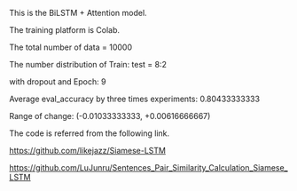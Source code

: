 This is the BiLSTM + Attention model.

The training platform is Colab.

The total number of data = 10000

The number distribution of Train: test = 8:2

with dropout and Epoch: 9

Average eval_accuracy by three times experiments: 0.80433333333

Range of change: (-0.01033333333, +0.00616666667)

The code is referred from the following link.

https://github.com/likejazz/Siamese-LSTM

https://github.com/LuJunru/Sentences_Pair_Similarity_Calculation_Siamese_LSTM
